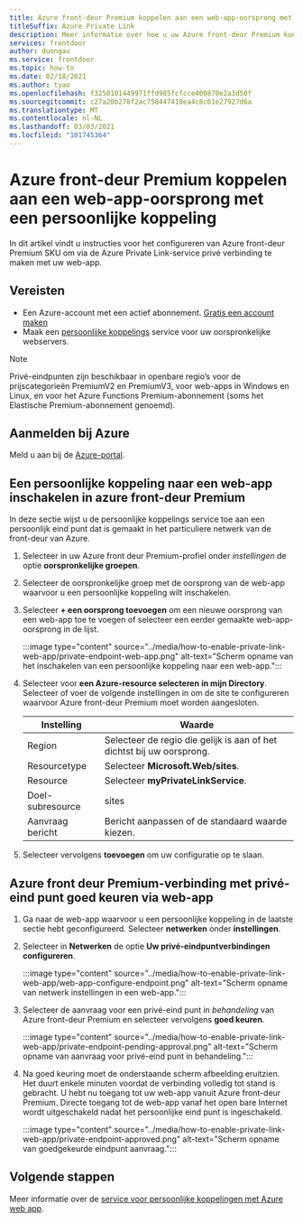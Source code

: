 ```yaml
---
title: Azure front-deur Premium koppelen aan een web-app-oorsprong met een persoonlijke koppeling
titleSuffix: Azure Private Link
description: Meer informatie over hoe u uw Azure front-deur Premium kunt verbinden met een webwebapp.
services: frontdoor
author: duongau
ms.service: frontdoor
ms.topic: how-to
ms.date: 02/18/2021
ms.author: tyao
ms.openlocfilehash: f3250101449971ffd985fcfcce400870e2a3d50f
ms.sourcegitcommit: c27a20b278f2ac758447418ea4c8c61e27927d6a
ms.translationtype: MT
ms.contentlocale: nl-NL
ms.lasthandoff: 03/03/2021
ms.locfileid: "101745364"
---
```

# <a name="connect-azure-front-door-premium-to-a-web-app-origin-with-private-link"></a>Azure front-deur Premium koppelen aan een web-app-oorsprong met een persoonlijke koppeling

In dit artikel vindt u instructies voor het configureren van Azure front-deur Premium SKU om via de Azure Private Link-service privé verbinding te maken met uw web-app.

## <a name="prerequisites"></a>Vereisten

* Een Azure-account met een actief abonnement. [Gratis een account maken](https://azure.microsoft.com/free/?WT.mc_id=A261C142F)
* Maak een [persoonlijke koppelings](../../private-link/create-private-link-service-portal.md) service voor uw oorspronkelijke webservers.

> [!Note]
> Privé-eindpunten zijn beschikbaar in openbare regio’s voor de prijscategorieën PremiumV2 en PremiumV3, voor web-apps in Windows en Linux, en voor het Azure Functions Premium-abonnement (soms het Elastische Premium-abonnement genoemd).

## <a name="sign-in-to-azure"></a>Aanmelden bij Azure

Meld u aan bij de [Azure-portal](https://portal.azure.com).

## <a name="enable-private-link-to-a-web-app-in-azure-front-door-premium"></a>Een persoonlijke koppeling naar een web-app inschakelen in azure front-deur Premium
 
In deze sectie wijst u de persoonlijke koppelings service toe aan een persoonlijk eind punt dat is gemaakt in het particuliere netwerk van de front-deur van Azure. 

1. Selecteer in uw Azure front deur Premium-profiel onder *instellingen* de optie **oorspronkelijke groepen**.

1. Selecteer de oorspronkelijke groep met de oorsprong van de web-app waarvoor u een persoonlijke koppeling wilt inschakelen.

1. Selecteer **+ een oorsprong toevoegen** om een nieuwe oorsprong van een web-app toe te voegen of selecteer een eerder gemaakte web-app-oorsprong in de lijst.

    :::image type="content" source="../media/how-to-enable-private-link-web-app/private-endpoint-web-app.png" alt-text="Scherm opname van het inschakelen van een persoonlijke koppeling naar een web-app.":::

1. Selecteer voor **een Azure-resource selecteren** **in mijn Directory**. Selecteer of voer de volgende instellingen in om de site te configureren waarvoor Azure front-deur Premium moet worden aangesloten.

    | Instelling | Waarde |
    | ------- | ----- |
    | Region | Selecteer de regio die gelijk is aan of het dichtst bij uw oorsprong. |
    | Resourcetype | Selecteer **Microsoft.Web/sites**. |
    | Resource | Selecteer **myPrivateLinkService**. |
    | Doel-subresource | sites |
    | Aanvraag bericht | Bericht aanpassen of de standaard waarde kiezen. |

1. Selecteer vervolgens **toevoegen** om uw configuratie op te slaan.

## <a name="approve-azure-front-door-premium-private-endpoint-connection-from-web-app"></a>Azure front deur Premium-verbinding met privé-eind punt goed keuren via web-app

1. Ga naar de web-app waarvoor u een persoonlijke koppeling in de laatste sectie hebt geconfigureerd. Selecteer **netwerken** onder **instellingen**.

1. Selecteer in **Netwerken** de optie **Uw privé-eindpuntverbindingen configureren**.

    :::image type="content" source="../media/how-to-enable-private-link-web-app/web-app-configure-endpoint.png" alt-text="Scherm opname van netwerk instellingen in een web-app.":::

1. Selecteer de aanvraag voor een privé-eind punt in *behandeling* van Azure front-deur Premium en selecteer vervolgens **goed keuren**.

    :::image type="content" source="../media/how-to-enable-private-link-web-app/private-endpoint-pending-approval.png" alt-text="Scherm opname van aanvraag voor privé-eind punt in behandeling.":::

1. Na goed keuring moet de onderstaande scherm afbeelding eruitzien. Het duurt enkele minuten voordat de verbinding volledig tot stand is gebracht. U hebt nu toegang tot uw web-app vanuit Azure front-deur Premium. Directe toegang tot de web-app vanaf het open bare Internet wordt uitgeschakeld nadat het persoonlijke eind punt is ingeschakeld.

    :::image type="content" source="../media/how-to-enable-private-link-web-app/private-endpoint-approved.png" alt-text="Scherm opname van goedgekeurde eindpunt aanvraag.":::

## <a name="next-steps"></a>Volgende stappen

Meer informatie over de [service voor persoonlijke koppelingen met Azure web app](../../app-service/networking/private-endpoint).
